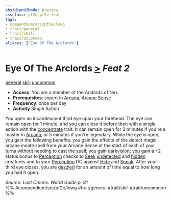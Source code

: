 ```yaml
---
obsidianUIMode: preview
cssclass: pf2e,pf2e-feat
tags:
- compendium/src/pf2e/lowg
- trait/general
- trait/skill
- trait/uncommon
aliases: ["Eye Of The Arclords"]
---
```

# Eye Of The Arclords  [>](rules/core-rulebook/chapter-9-playing-the-game.md#Actions "Single Action") *Feat 2*  
[general](rules/traits/general.md)  [skill](rules/traits/skill.md)  [uncommon](rules/traits/uncommon.md)  

- **Access**: You are a member of the Arclords of Nex.
- **Prerequisites**: expert in [Arcana](compendium/skills.md#Arcana), [Arcane Sense](compendium/feats/arcane-sense.md)
- **Frequency**: once per day
- **Activity** Single Action

You open an incandescent third eye upon your forehead. The eye can remain open for 1 minute, and you can close it before then with a single action with the [concentrate](rules/traits/concentrate.md) trait. It can remain open for 2 minutes if you're a master in [Arcana](compendium/skills.md#Arcana), or 5 minutes if you're legendary. While the eye is open, you gain the following benefits: you gain the effects of the detect magic arcane innate spell from your Arcane Sense at the start of each of your turns without needing to cast the spell; you gain [darkvision](rules/abilities/darkvision.md); you gain a +2 status bonus to [Perception](compendium/skills.md#Perception) checks to [Seek](rules/actions/seek.md) [undetected](rules/conditions.md#Undetected) and [hidden](rules/conditions.md#Hidden) creatures and to your [Perception](compendium/skills.md#Perception) DC against [Hide](rules/actions/hide.md) and [Sneak](rules/actions/sneak.md). After your third eye closes, you are [dazzled](rules/conditions.md#Dazzled) for an amount of time equal to how long you had it open.

*Source: Lost Omens: World Guide p. 81*  
%% #compendium/src/pf2e/lowg #trait/general #trait/skill #trait/uncommon %%